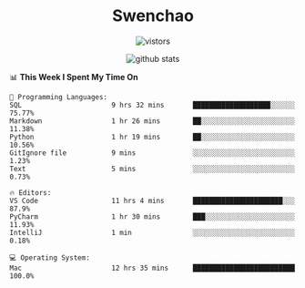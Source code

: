 <h1 align="center">Swenchao</h3>

<p align="center">
  <img src="https://visitor-badge.glitch.me/badge?page_id=Swenchao" alt="vistors" />
</p>

<p align="center">
  <img src="https://github-readme-stats.vercel.app/api?username=Swenchao&count_private=true&show_icons=true&theme=vue-dark&hide_title=true" alt="github stats" />
</p>

<!--START_SECTION:waka-->
📊 **This Week I Spent My Time On** 

```text
💬 Programming Languages: 
SQL                      9 hrs 32 mins       ███████████████████░░░░░░   75.77% 
Markdown                 1 hr 26 mins        ██░░░░░░░░░░░░░░░░░░░░░░░   11.38% 
Python                   1 hr 19 mins        ██░░░░░░░░░░░░░░░░░░░░░░░   10.56% 
GitIgnore file           9 mins              ░░░░░░░░░░░░░░░░░░░░░░░░░   1.23% 
Text                     5 mins              ░░░░░░░░░░░░░░░░░░░░░░░░░   0.73%

🔥 Editors: 
VS Code                  11 hrs 4 mins       ██████████████████████░░░   87.9% 
PyCharm                  1 hr 30 mins        ███░░░░░░░░░░░░░░░░░░░░░░   11.93% 
IntelliJ                 1 min               ░░░░░░░░░░░░░░░░░░░░░░░░░   0.18%

💻 Operating System: 
Mac                      12 hrs 35 mins      █████████████████████████   100.0%

```


<!--END_SECTION:waka-->
